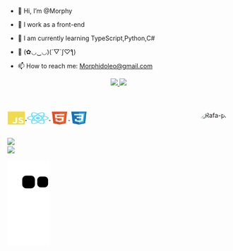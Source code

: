 - 👋 Hi, I’m @Morphy

- 🙈 I work as a front-end

- 🌱 I am currently learning TypeScript,Python,C#

- 💞️ (✿◡‿◡)(´▽`ʃ♡ƪ)

- 📫 How to reach me: Morphidoleo@gmail.com




<div align="center">
  <a href="https://github.com/Morphi007">
  <img height="180em" src="https://github-readme-stats.vercel.app/api?username=Morphi007&show_icons=true&theme=dracula&include_all_commits=true&count_private=true"/>
  <img height="180em" src="https://github-readme-stats.vercel.app/api/top-langs/?username=Morphi007&layout=compact&langs_count=7&theme=dracula"/>
</div>

 #
 <div style="display: inline_block"><br>
  <img align="center" alt="Rafa-Js" height="30" width="40" src="https://raw.githubusercontent.com/devicons/devicon/master/icons/javascript/javascript-plain.svg">
  <img align="center" alt="Rafa-React" height="30" width="50" src="https://raw.githubusercontent.com/devicons/devicon/master/icons/react/react-original.svg">
  <img align="center" alt="Rafa-HTML" height="30" width="40" src="https://raw.githubusercontent.com/devicons/devicon/master/icons/html5/html5-original.svg">
  <img align="center" alt="Rafa-CSS" height="30" width="40" src="https://raw.githubusercontent.com/devicons/devicon/master/icons/css3/css3-original.svg">
  <img align="right" alt="Rafa-pic" height="150" style="border-radius:50px;" 
       src="https://media2.giphy.com/media/SS8CV2rQdlYNLtBCiF/giphy.gif?cid=ecf05e472s0xkzx2h3otc4useuynurvj81q3b4em3k15ol7y&rid=giphy.gif&ct=g">
</div>
  
  ##
  
<div> 
<a href="https://instagram.com/morphy.js" target="_blank"><img src="https://img.shields.io/badge/-Instagram-%23E4405F?style=for-the-badge&logo=instagram&logoColor=white" target="_blank"></a>
 <br>
 <a href = "mailto:morphidoleo@gmail.com"><img src="https://img.shields.io/badge/-Gmail-%23333?style=for-the-badge&logo=gmail&logoColor=white" target="_blank"></a>
  
 
  ![Snake animation](https://github.com/rafaballerini/rafaballerini/blob/output/github-contribution-grid-snake.svg)
 
</div>

